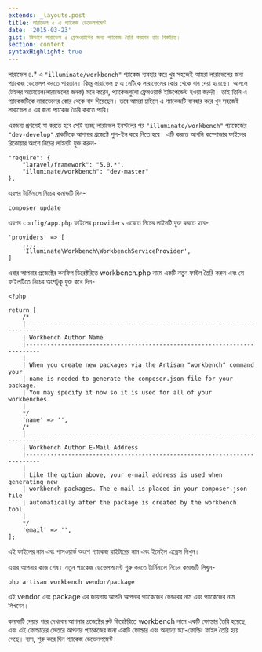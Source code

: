 ```yaml
---
extends: _layouts.post
title: লারাভেল ৫ এ প্যাকেজ ডেভেলপমেন্ট
date: '2015-03-23'
gist: কিভাবে লারাভেল ৫ ফ্রেমওয়ার্কের জন্য প্যাকেজ তৈরি করবেন তার বিস্তারিত।
section: content
syntaxHighlight: true
---
```


লারাভেল ৪.* এ `"illuminate/workbench"` প্যাকেজ ব্যবহার করে খুব সহজেই আমরা লারাভেলের জন্য প্যাকেজ ডেভেলপ করতে পারতাম। কিন্তু লারাভেল ৫ এ সেটিকে লারাভেলের কোর থেকে বাদ দেয়া হয়েছে। আসলে টেইলর অটোয়েল(লারাভেলের জনক) মনে করেন, প্যাকেজগুলো ফ্রেমওয়ার্ক ইন্ডিপেন্ডেন্ট হওয়া জরুরী। তাই তিনি এ প্যাকেজটিকে লারাভেলের কোর থেকে বাদ দিয়েছেন। তবে আমরা চাইলে এ প্যাকেজটি ব্যবহার করে খুব সহজেই লারাভেল ৫ এর জন্য প্যাকেজ তৈরি করতে পারি।

এরজন্য প্রথমেই যা করতে হবে সেটি হচ্ছে লারাভেল ইনস্টলের পর `"illuminate/workbench"` প্যাকেজের `"dev-develop"` ব্রাঞ্চটিকে আপনার প্রজেক্টে পুল-ইন করে নিতে হবে। এটি করতে আপনি কম্পোজার ফাইলের রিকোয়ার অংশে নিচের লাইনটি যুক্ত করুন-

```
"require": {
    "laravel/framework": "5.0.*",
    "illuminate/workbench": "dev-master"
},
```

এরপর টার্মিনালে নিচের কমান্ডটি দিন-

```
composer update
```

এরপর `config/app.php` ফাইলের `providers` এরেতে নিচের লাইনটি যুক্ত করতে হবে-

```
'providers' => [
    ...,
    'Illuminate\Workbench\WorkbenchServiceProvider',
]
```

এবার আপনার প্রজেক্টের কনফিগ ডিরেক্টরিতে workbench.php নামে একটি নতুন ফাইল তৈরি করুন এবং সে ফাইলটিতে নিচের অংশটুকু যুক্ত করে দিন-

```
<?php

return [
    /*
    |--------------------------------------------------------------------------
    | Workbench Author Name
    |--------------------------------------------------------------------------
    |
    | When you create new packages via the Artisan "workbench" command your
    | name is needed to generate the composer.json file for your package.
    | You may specify it now so it is used for all of your workbenches.
    |
    */
    'name' => '',
    /*
    |--------------------------------------------------------------------------
    | Workbench Author E-Mail Address
    |--------------------------------------------------------------------------
    |
    | Like the option above, your e-mail address is used when generating new
    | workbench packages. The e-mail is placed in your composer.json file
    | automatically after the package is created by the workbench tool.
    |
    */
    'email' => '',
];
```

এই ফাইলের নাম এবং পাসওয়ার্ড অংশে প্যাকেজ রাইটারের নাম এবং ইমেইল এড্রেস লিখুন।

এবার আপনার কাজ শেষ। নতুন প্যাকেজ ডেভেলপমেন্ট শুরু করতে টার্মিনালে নিচের কমান্ডটি লিখুন-

```
php artisan workbench vendor/package
```

এই vendor এবং package এর জায়গায় আপনি আপনার প্যাকেজের ভেন্ডরের নাম এবং প্যাকেজের নাম লিখবেন।

কমান্ডটি দেয়ার পরে দেখবেন আপনার প্রজেক্টের রুট ডিরেক্টরিতে workbench নামে একটি ফোল্ডার তৈরি হয়েছে, এবং এই ফোল্ডারের ভেতরে আপনার প্যাকেজের জন্য একটি ফোল্ডার এবং অন্যান্য স্ক্যা-ফোল্ডিং ফাইল তৈরি হয়ে গেছে। ব্যস, শুরু করে দিন প্যাকেজ ডেভেলপমেন্ট।
